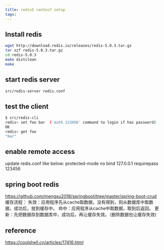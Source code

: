 ```yaml
---
title: redis5 centos7 setup
tags:
---
```


## Install redis
```bash
wget http://download.redis.io/releases/redis-5.0.3.tar.gz
tar xzf redis-5.0.3.tar.gz
cd redis-5.0.3
make distclean
make
```

## start redis server
```bash
src/redis-server redis.conf
```

## test the client
```bash
$ src/redis-cli
redis> set foo bar  ('auth 123456' command to login if has password)
OK
redis> get foo
"bar"
```

## enable remote access
update redis.conf like below:
protected-mode no
bind 127.0.0.1
requirepass 123456

## spring boot redis
https://github.com/mengxu2018/springboot/tree/master/spring-boot-crud
缓存流程：
失效：应用程序先从cache取数据，没有得到，则从数据库中取数据，成功后，放到缓存中。
命中：应用程序从cache中取数据，取到后返回。
更新：先把数据存到数据库中，成功后，再让缓存失效。（删除数据也让缓存失效)

## reference
https://coolshell.cn/articles/17416.html